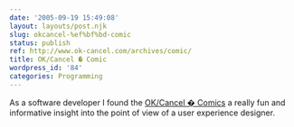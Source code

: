 ```yaml
---
date: '2005-09-19 15:49:08'
layout: layouts/post.njk
slug: okcancel-%ef%bf%bd-comic
status: publish
ref: http://www.ok-cancel.com/archives/comic/
title: OK/Cancel � Comic
wordpress_id: '84'
categories: Programming
---
```


As a software developer I found the [OK/Cancel � Comics](http://www.ok-cancel.com/archives/comic/) a really fun and informative insight into the point of view of a user experience designer.
